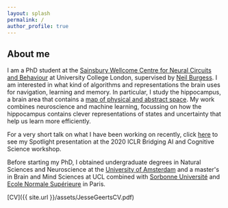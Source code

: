 ```yaml
---
layout: splash
permalink: /
author_profile: true
---
```


## About me
I am a PhD student at the [Sainsbury Wellcome Centre for Neural Circuits and Behaviour](http://www.ucl.ac.uk/swc) at University College London, supervised by [Neil Burgess](https://www.ucl.ac.uk/icn/people/neil-burgess). I am interested in what kind of algorithms and representations the brain uses for navigation, learning and memory. In particular, I study the hippocampus, a brain area that contains a [map of physical and abstract space](https://www.quantamagazine.org/the-brain-maps-out-ideas-and-memories-like-spaces-20190114/). My work combines neuroscience and machine learning, focussing on how the hippocampus contains clever representations of states and uncertainty that help us learn more efficiently. 

For a very short talk on what I have been working on recently, click [here](https://baicsworkshop.github.io/program/baics_31.html) to see my Spotlight presentation at the 2020 ICLR Bridging AI and Cognitive Science workshop.

Before starting my PhD, I obtained undergraduate degrees in Natural Sciences and Neuroscience at the [University of Amsterdam](http://www.uva.nl/en/home) and a master's in Brain and Mind Sciences at UCL combined with [Sorbonne Université](http://www.sorbonne-universite.fr/) and [Ecole Normale Supérieure](http://www.ens.fr/) in Paris. 

[CV]({{ site.url }}/assets/JesseGeertsCV.pdf)
